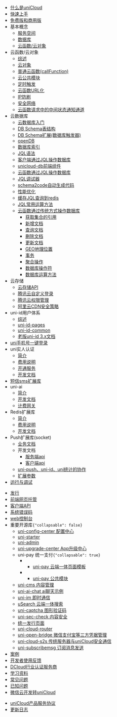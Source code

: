 * [什么是uniCloud](README.md)
* [快速上手](quickstart.md)
* [免费版和商用版](price.md)
* 基本概念
  * [服务空间](concepts/space.md)
  * [数据库](concepts/database.md)
  * [云函数/云对象](concepts/cloudfunction.md)
* 云函数/云对象
  * [综述](cf-functions.md)
  * [云对象](cloud-obj.md)
  * [普通云函数(callFunction)](cf-callfunction.md)
  * [云公共模块](cf-common.md)
  * [定时触发](trigger.md)
  * [云函数URL化](http.md)
  * [IP防刷](ip-filter.md)
  * [安全网络](secure-network.md)
  * [云函数请求中的中间状态通知通道](sse-channel.md)
* 云数据库
  * [云数据库入门](hellodb.md)
  * [DB Schema表结构](schema.md)
  * [DB Schema扩展(数据库触发器)](jql-schema-ext.md)
  * [openDB](opendb)
  * [数据库索引](db-index.md)
  * [JQL语法](jql.md)
  * [客户端通过JQL操作数据库](clientdb.md)
  * [unicloud-db前端组件](unicloud-db.md)
  * [云函数通过JQL操作数据库](jql-cloud.md)
  * [JQL调试器](jql-runner.md)
  * [schema2code自动生成代码](schema2code.md)
  * [性能优化](db-performance.md)
  * [缓存JQL查询到redis](jql-cache-redis.md)
  * [JQL常用运算方法](jql-operator-example.md)
  * [云函数通过传统方式操作数据库](cf-database.md)
    * [获取集合的引用](cf-database.md?id=get-collection)
    * [新增文档](cf-database.md?id=add)
    * [查询文档](cf-database.md?id=query)
    * [删除文档](cf-database.md?id=remove)
    * [更新文档](cf-database.md?id=update)
    * [GEO地理位置](cf-database.md?id=geo)
    * [事务](cf-database.md?id=transaction)
    * [聚合操作](cf-database-aggregate.md)
    * [数据库操作符](cf-database-dbcmd.md)
    * [数据库运算方法](cf-database-aggregate-operator.md)
* 云存储
  * [云存储API](storage.md)
  * [腾讯云自定义登录](authentication.md)
  * [腾讯云权限管理](policy-tcb.md)
  * [阿里云CDN安全策略](cdn-security-policy.md)
* uni-id用户体系
  * [综述](uni-id-summary.md)
  * [uni-id-pages](uni-id-pages.md)
  * [uni-id-common](uni-id-common.md)
  * [老版uni-id 3.x文档](uni-id.md)
* [uni手机号一键登录](univerify.md)
* uni实人认证
  * [简介](frv/intro.md)
  * [费用说明](frv/price.md)
  * [开通服务](frv/service.md)
  * [开发文档](frv/dev.md)
* [短信sms扩展库](send-sms.md)
* uni-ai
  * [简介](uni-ai-intro.md)
  * [开发文档](uni-ai.md)
  * [计费网关](uni-ai-buy.md)
* Redis扩展库
  * [简介](redis-introduction.md)
  * [费用说明](redis-buy.md)
  * [开发文档](redis.md)
* Push扩展库(socket)
  * [业务文档](/unipush-v2.md)
  * 开发文档  
    * [服务端api](uni-cloud-push/api.md)  
    * [客户端api](/api/plugins/push.md)
  * [uni-push、uni-id、uni统计的协作](uni-cloud-push/mate.md)
  * [扩展参数](uni-cloud-push/options.md)
* [运行与调试](rundebug.md)
 <!-- * [日志输出](cf-logger.md) -->
* [发行](publish.md)
* [前端网页托管](hosting.md)
* [客户端API](client-sdk.md)
* [系统错误码](system-error.md)
* [web控制台](https://unicloud.dcloud.net.cn)
* 重要开源库```{"collapsable": false}```
  * [uni-config-center 配置中心](uni-config-center.md)
  * [uni-starter](uni-starter.md)
  * [uni-admin](admin.md)
  * [uni-upgrade-center App升级中心](upgrade-center.md)
  * uni-pay 统一支付```{"collapsable": true}```
	* * [uni-pay 云端一体页面模板](uni-pay.md)
	* * [uni-pay 公共模块](unipay.md)
  * [uni-cms 内容管理](uni-cms.md)
  * [uni-ai-chat ai聊天示例](uni-ai-chat.md)
  * [uni-im 即时通信](uni-im.md)
  * [uSearch 云端一体搜索](https://ext.dcloud.net.cn/plugin?id=3851)
  * [uni-captcha 图形验证码](uni-captcha.md)
  * [uni-sec-check 内容安全](uni-sec-check.md)
  * [统一发行页面](uni-portal.md)
  * [uni-cloud-router](uni-cloud-router.md)
  * [uni-open-bridge 微信支付宝等三方凭据管理](uni-open-bridge.md)
  * [uni-cloud-s2s 传统服务器与uniCloud安全通信](uni-cloud-s2s.md)
  * [uni-subscribemsg 订阅消息发送](uni-subscribemsg.md)
* [案例](resource.md)
* [开发者使用反馈](feedback.md)
* [DCloud行业认证服务商](https://ask.dcloud.net.cn/article/39388)
* [学习资料](learning.md)
* [常见问题](faq.md)
* [已知问题](known-issue.md)
* [微信云开发转uniCloud](wx2unicloud.md)
<!-- * [阿里云公测版迁移正式版](aliyun-migrate-business.md) -->
* [uniCloud产品服务协议](agreement.md)
* [更新日志](release.md)
